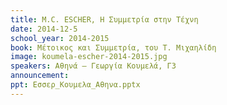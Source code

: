 ```yaml
---
title: M.C. ESCHER, Η Συμμετρία στην Τέχνη
date: 2014-12-5
school_year: 2014-2015
book: Μέτοικος και Συμμετρία, του Τ. Μιχαηλίδη 
image: koumela-escher-2014-2015.jpg
speakers: Αθηνά – Γεωργία Κουμελά, Γ3
announcement: 
ppt: Εσσερ_Κουμελα_Αθηνα.pptx
---
```

